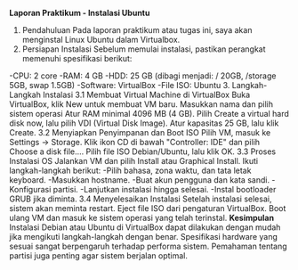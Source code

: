  **Laporan Praktikum - Instalasi Ubuntu**

1. Pendahuluan
Pada laporan praktikum atau tugas ini, saya akan menginstal Linux Ubuntu dalam Virtualbox.
2. Persiapan Instalasi
Sebelum memulai instalasi, pastikan perangkat memenuhi spesifikasi berikut:

-CPU: 2 core
-RAM: 4 GB
-HDD: 25 GB (dibagi menjadi: / 20GB, /storage 5GB, swap 1.5GB)
-Software: VirtualBox
-File ISO: Ubuntu
3. Langkah-Langkah Instalasi
  3.1 Membuat Virtual Machine di VirtualBox
      Buka VirtualBox, klik New untuk membuat VM baru.
      Masukkan nama dan pilih sistem operasi
      Atur RAM minimal 4096 MB (4 GB).
      Pilih Create a virtual hard disk now, lalu pilih VDI (Virtual Disk Image).
      Atur kapasitas 25 GB, lalu klik Create.
  3.2 Menyiapkan Penyimpanan dan Boot ISO
      Pilih VM, masuk ke Settings → Storage.
      Klik ikon CD di bawah "Controller: IDE" dan pilih Choose a disk file....
      Pilih file ISO Debian/Ubuntu, lalu klik OK.
  3.3 Proses Instalasi OS
      Jalankan VM dan pilih Install atau Graphical Install.
      Ikuti langkah-langkah berikut:
      -Pilih bahasa, zona waktu, dan tata letak keyboard.
      -Masukkan hostname.
      -Buat akun pengguna dan kata sandi.
      -Konfigurasi partisi.
      -Lanjutkan instalasi hingga selesai.
      -Instal bootloader GRUB jika diminta.
  3.4 Menyelesaikan Instalasi
      Setelah instalasi selesai, sistem akan meminta restart.
      Eject file ISO dari pengaturan VirtualBox.
      Boot ulang VM dan masuk ke sistem operasi yang telah terinstal.
**Kesimpulan**
Instalasi Debian atau Ubuntu di VirtualBox dapat dilakukan dengan mudah jika mengikuti langkah-langkah dengan benar. Spesifikasi hardware yang sesuai sangat berpengaruh terhadap performa sistem. Pemahaman tentang partisi juga penting agar sistem berjalan optimal.
